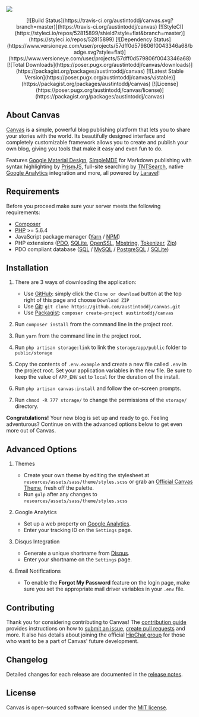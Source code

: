 <a href="http://canvas.toddaustin.io"><img src="https://github.com/austintoddj/canvas/blob/master/public/assets/images/gh-readme.jpg?raw=true"></a>

<div style="text-align: center">
[![Build Status](https://travis-ci.org/austintoddj/canvas.svg?branch=master)](https://travis-ci.org/austintoddj/canvas)
[![StyleCI](https://styleci.io/repos/52815899/shield?style=flat&branch=master)](https://styleci.io/repos/52815899)
[![Dependency Status](https://www.versioneye.com/user/projects/57dff0d579806f0043346a68/badge.svg?style=flat)](https://www.versioneye.com/user/projects/57dff0d579806f0043346a68)
[![Total Downloads](https://poser.pugx.org/austintoddj/canvas/downloads)](https://packagist.org/packages/austintoddj/canvas)
[![Latest Stable Version](https://poser.pugx.org/austintoddj/canvas/v/stable)](https://packagist.org/packages/austintoddj/canvas)
[![License](https://poser.pugx.org/austintoddj/canvas/license)](https://packagist.org/packages/austintoddj/canvas)
</div>

## About Canvas

[Canvas](http://canvas.toddaustin.io) is a simple, powerful blog publishing platform that lets you to share your stories with the world. Its beautifully designed interface and completely customizable framework allows you to create and publish your own blog, giving you tools that make it easy and even fun to do.

Features [Google Material Design](https://material.google.com), [SimpleMDE](https://simplemde.com) for Markdown publishing with syntax highlighting by [PrismJS](http://prismjs.com), full-site searching by [TNTSearch](https://github.com/teamtnt/laravel-scout-tntsearch-driver), native [Google Analytics](https://www.google.com/analytics/#?modal_active=none) integration and more, all powered by [Laravel](https://laravel.com)!

## Requirements

Before you proceed make sure your server meets the following requirements:

- [Composer](https://getcomposer.org/)
- [PHP](https://php.net/) >= 5.6.4
- JavaScript package manager ([Yarn](https://yarnpkg.com/) / [NPM](https://www.npmjs.com))
- PHP extensions ([PDO](http://php.net/manual/en/book.pdo.php), [SQLite](http://php.net/manual/en/book.sqlite.php), [OpenSSL](http://php.net/manual/en/book.openssl.php), [Mbstring](http://php.net/manual/en/book.mbstring.php), [Tokenizer](http://php.net/manual/en/book.tokenizer.php), [Zip](http://php.net/manual/en/book.zip.php))
- PDO compliant database ([SQL](https://www.microsoft.com/en-us/sql-server/) / [MySQL](https://www.mysql.com) / [PostgreSQL](https://www.postgresql.org) / [SQLite](https://www.sqlite.org))

## Installation

1. There are 3 ways of downloading the application:
    * Use [GitHub](https://github.com): simply click the `Clone or download` button at the top right of this page and choose `Download ZIP`
    * Use [Git](https://git-scm.com): `git clone https://github.com/austintoddj/canvas.git`
    * Use [Packagist](https://packagist.org): `composer create-project austintoddj/canvas`

2. Run `composer install` from the command line in the project root.
3. Run `yarn` from the command line in the project root.
4. Run `php artisan storage:link` to link the `storage/app/public` folder to `public/storage`
5. Copy the contents of `.env.example` and create a new file called `.env` in the project root. Set your application variables in the new file. Be sure to keep the value of `APP_ENV` set to `local` for the duration of the install.
6. Run `php artisan canvas:install` and follow the on-screen prompts.
7. Run `chmod -R 777 storage/` to change the permissions of the `storage/` directory.

**Congratulations!** Your new blog is set up and ready to go. Feeling adventurous? Continue on with the advanced options below to get even more out of Canvas.

## Advanced Options

1. Themes
    * Create your own theme by editing the stylesheet at `resources/assets/sass/theme/styles.scss` or grab an [Official Canvas Theme](https://github.com/austintoddj/palette), fresh off the palette.
    * Run `gulp` after any changes to `resources/assets/sass/theme/styles.scss`

2. Google Analytics
    * Set up a web property on [Google Analytics](https://www.google.com/analytics/#?modal_active=none).
    * Enter your tracking ID on the `Settings` page.

3. Disqus Integration
    * Generate a unique shortname from [Disqus](https://help.disqus.com/customer/portal/articles/466208-what-s-a-shortname-).
    * Enter your shortname on the `Settings` page.

4. Email Notifications
    * To enable the **Forgot My Password** feature on the login page, make sure you set the appropriate mail driver variables in your `.env` file.

## Contributing

Thank you for considering contributing to Canvas! The [contribution guide](https://github.com/austintoddj/canvas/blob/master/CONTRIBUTING.md) provides instructions on how to [submit an issue](https://github.com/austintoddj/canvas/issues), [create pull requests](https://github.com/austintoddj/canvas/pulls) and more. It also has details about joining the official [HipChat group](https://canvas-chat.hipchat.com) for those who want to be a part of Canvas' future development.

## Changelog

Detailed changes for each release are documented in the [release notes](https://github.com/austintoddj/canvas/releases).

## License

Canvas is open-sourced software licensed under the [MIT license](https://github.com/austintoddj/canvas/blob/master/LICENSE).
